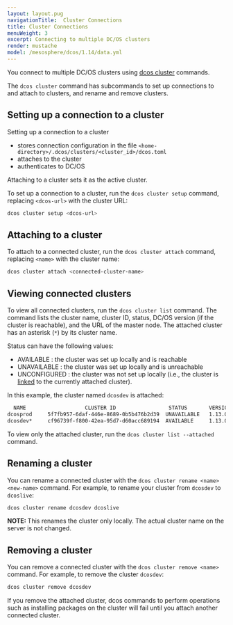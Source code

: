 ```yaml
---
layout: layout.pug
navigationTitle:  Cluster Connections
title: Cluster Connections
menuWeight: 3
excerpt: Connecting to multiple DC/OS clusters 
render: mustache
model: /mesosphere/dcos/1.14/data.yml
---
```


You connect to multiple DC/OS clusters using [dcos cluster](/mesosphere/dcos/1.14/cli/command-reference/dcos-cluster/) commands.

The  `dcos cluster` command has subcommands to set up connections to and attach to clusters, and rename and remove clusters.

## Setting up a connection to a cluster

Setting up a connection to a cluster 

* stores connection configuration in the file `<home-directory>/.dcos/clusters/<cluster_id>/dcos.toml`
* attaches to the cluster
*  authenticates to DC/OS 

Attaching to a cluster sets it as the active cluster.

To set up a connection to a cluster, run the `dcos cluster setup` command, replacing `<dcos-url>` with the cluster URL:

```bash
dcos cluster setup <dcos-url>
```

## Attaching to a cluster

To attach to a connected cluster, run the `dcos cluster attach` command, replacing `<name>` with the cluster name:

```bash
dcos cluster attach <connected-cluster-name>
```

## Viewing connected clusters

To view all connected clusters, run the `dcos cluster list` command. The command lists the cluster name, cluster ID, status, DC/OS version (if the cluster is reachable), and the URL of the master node. The attached cluster has an asterisk (`*`) by its cluster name.

Status can have the following values:

- AVAILABLE : the cluster was set up locally and is reachable
- UNAVAILABLE : the cluster was set up locally and is unreachable
- UNCONFIGURED : the cluster was not set up locally (i.e., the cluster is [linked](/mesosphere/dcos/1.14/administering-clusters/multiple-clusters/cluster-links/) to the currently attached cluster).

In this example, the cluster named `dcosdev` is attached:

```bash
  NAME                   CLUSTER ID                 STATUS       VERSION                     URL
dcosprod     5f7fb957-6daf-446e-8689-0b5b476b2d39  UNAVAILABLE   1.13.0    https://dcosclus-eosy.us-west-2.elb.amazonaws.com
dcosdev*     cf96739f-f800-42ea-95d7-d60acc689194  AVAILABLE     1.13.0    https://dcosclus-5m65.us-west-2.elb.amazonaws.com
```

To view only the attached cluster, run the `dcos cluster list --attached` command.

## Renaming a cluster

You can rename a connected cluster with the `dcos cluster rename <name> <new-name>` command. For example, to rename your cluster from `dcosdev` to `dcoslive`:

```bash
dcos cluster rename dcosdev dcoslive
```

<p class="message--note"><strong>NOTE: </strong>This renames the cluster only locally. The actual cluster name on the server is not changed.</p>


## Removing a cluster

You can remove a connected cluster with the `dcos cluster remove <name>` command. For example, to remove the cluster `dcosdev`:

```bash
dcos cluster remove dcosdev
```

If you remove the attached cluster, dcos commands to perform operations such as installing packages on the cluster will fail until you attach another connected cluster.
